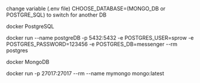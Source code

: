 change variable (.env file) CHOOSE_DATABASE=(MONGO_DB or POSTGRE_SQL) to switch for another DB



docker PostgreSQL

docker run --name postgreDB -p 5432:5432 -e POSTGRES_USER=sprow -e POSTGRES_PASSWORD=123456 -e POSTGRES_DB=messenger --rm postgres


docker MongoDB

docker run  -p 27017:27017  --rm --name mymongo mongo:latest